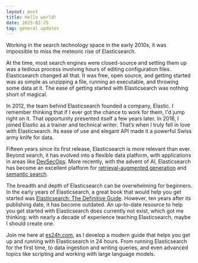 ```yaml
---
layout: post
title: Hello world!
date: 2025-02-25
tag: general updates
---
```


Working in the search technology space in the early 2010s, it was impossible to miss the meteoric rise of Elasticsearch.

At the time, most search engines were closed-source and setting them up was a tedious process involving hours of editing configuration files. Elasticsearch changed all that. It was free, open source, and getting started was as simple as unzipping a file, running an executable, and throwing some data at it. The ease of getting started with Elasticsearch was nothing short of magical.

In 2012, the team behind Elasticsearch founded a company, Elastic. I remember thinking that if I ever got the chance to work for them, I'd jump right on it. That opportunity presented itself a few years later. In 2016, I joined Elastic as a trainer and technical writer. That’s when I truly fell in love with Elasticsearch. Its ease of use and elegant API made it a powerful Swiss army knife for data.

Fifteen years since its first release, Elasticsearch is more relevant than ever. Beyond search, it has evolved into a flexible data platform, with applications in areas like [DevSecOps](https://link.es24h.com/3846). More recently, with the advent of AI, Elasticsearch has become an excellent platform for [retrieval-augmented generation](https://link.es24h.com/e2de) and [semantic search](https://link.es24h.com/cf54).

The breadth and depth of Elasticsearch can be overwhelming for beginners. In the early years of Elasticsearch, a great book that would help you get started was [Elasticsearch: The Definitive Guide](https://link.es24h.com/9246). However, ten years after its publishing date, it has become outdated. An up-to-date resource to help you get started with Elasticsearch does currently not exist, which got me thinking: with nearly a decade of experience teaching Elasticsearch, maybe I should create one.

Join me here at [es24h.com](https://es24h.com/), as I develop a modern guide that helps you get up and running with Elasticsearch in 24 hours. From running Elasticsearch for the first time, to data ingestion and writing queries, and even advanced topics like scripting and working with large language models.
